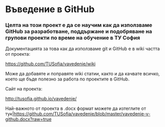 # Въведение в GitHub

### Целта на този проект е да се научим как да използваме GitHub за разработване, поддържане и подобряване на групови проекти по време на обучение в ТУ София

Документацията за това как да използваме git и GitHub е в wiki частта от проекта:

https://github.com/TUSofia/vavedenie/wiki

Може да добавяте и поправяте wiki статии, както и да качвате всичко, което ще бъде полезно за работа по проектите в GitHub.

Сайт на проекта:

http://tusofia.github.io/vavedenie/

Най-важното от проекта в .docx формат можете да изтеглите от тук|https://github.com/TUSofia/vavedenie/blob/master/vavedenie-v-github.docx?raw=true

